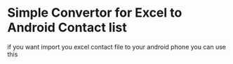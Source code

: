 # Simple Convertor for Excel to Android Contact list 
if you want import you excel contact file to your android phone you can use this
